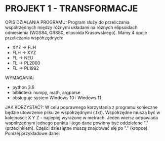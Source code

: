 # PROJEKT 1 - TRANSFORMACJE

OPIS DZIAŁANIA PROGRAMU: 
  Program służy do przeliczania współrzędnych między różnymi układami na różnych elipsoidach odniesienia 
  (WGS84, GRS80, elipsoida Krasowskiego). Mamy 4 opcje przeliczania współrzędnych:
   * XYZ -> FLH
   * FLH -> XYZ
   * FL -> NEU
   * FL -> PL2000
   * FL -> PL1992
    
WYMAGANIA:
  * python 3.9
  * biblioteki: numpy, math, argparse
  * obsługuje system Windows 10 i Windows 11

JAK KORZYSTAĆ?:
W celu poprawnego korzystania z programu konieczne będzie utowrzenie pliku ze współrzędnymi (.txt).
Współrzędne muszą być w kolejności: X Y Z - najlepiej wyrażone w metrach. Jeden wiersz odpowiada współrzędnym
jednego punktu i jego dane powinny być oddzielone "," (przecinkiem). Części dziesiętne muszą znajdować się po
"." (kropce). Poniżej przykładowe dane:
